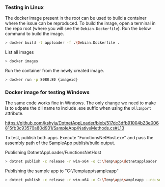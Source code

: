 

### Testing in Linux

The docker image present in the root can be used to build a container where the issue can be reproduced. To build the image, open a terminal in the repo root (where you will see the `Debian.Dockerfile`). Run the below command to build the image.

```bash
> docker build -t apploader -f .\Debian.Dockerfile .
```
List all images
```bash
> docker images
```
Run the container from the newly created image.

```bash
> docker run -p 8080:80 {imageid}
```

### Docker image for testing Windows

The same code works fine in Windows. The only change we need to make is to udpate the dll name to include .exe suffix when using the `DllImport` attribute.

https://github.com/kshyju/DotnetAppLoader/blob/517dc3dfb91004b23e006815fb3c93570a80d931/SampleApp/NativeMethods.cs#L13

To test, publish both apps. Execute "FunctionsNetHost.exe" and pass the assembly path of the SampleApp publish/build output.

Publishing DotnetAppLoader/FunctionsNetHost

```bash
> dotnet publish -c release -r win-x64 -o C:\Temp\app\dotnetapploader
```

Publishing the sample app to "C:\Temp\app\sampleapp"

```bash
> dotnet publish -c release -r win-x64 -o C:\Temp\app\sampleapp --no-self-contained
```